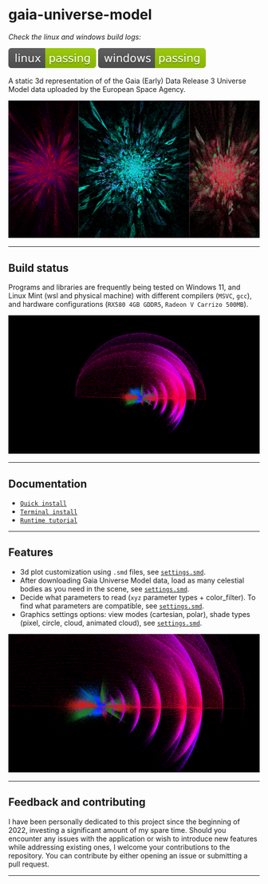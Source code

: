 # gaia-universe-model

_Check the linux and windows build logs:_

[![linux_badge](.shci/linux/exit_code.svg)](.shci/linux/log.md)
[![windows_badge](.shci/windows/exit_code.svg)](.shci/windows/log.md)

A static 3d representation of of the Gaia (Early) Data Release 3 Universe Model data uploaded by the European Space Agency.

![](docs/media/alphafe_age_mass.png)

---

## Build status

Programs and libraries are frequently being tested on Windows 11, and Linux Mint (wsl and physical machine) with different compilers (`MSVC`, `gcc`), and hardware configurations (`RX580 4GB GDDR5`, `Radeon V Carrizo 500MB`).

![](docs/media/mass_feh_age_polar__agecf-1.png)

---

## Documentation

 * [`Quick install`](/docs/quick-install.md)
 * [`Terminal install`](/docs/terminal-install.md)
 * [`Runtime tutorial`](/docs/runtime-tutorial.md)

---

## Features

 * 3d plot customization using `.smd` files, see [`settings.smd`](./gaia-universe-model/smd/settings.smd).
 * After downloading Gaia Universe Model data, load as many celestial bodies as you need in the scene, see [`settings.smd`](./gaia-universe-model/smd/settings.smd).
 * Decide what parameters to read (`xyz` parameter types + color_filter). To find what parameters are compatible, see [`settings.smd`](./gaia-universe-model/smd/settings.smd).
 * Graphics settings options: view modes (cartesian, polar), shade types (pixel, circle, cloud, animated cloud), see [`settings.smd`](./gaia-universe-model/smd/settings.smd). 

![](docs/media/mass_feh_age_polar-2.png)

---

## Feedback and contributing

I have been personally dedicated to this project since the beginning of 2022, investing a significant amount of my spare time. Should you encounter any issues with the application or wish to introduce new features while addressing existing ones, I welcome your contributions to the repository. You can contribute by either opening an issue or submitting a pull request.

---